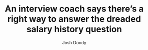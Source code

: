 ---
title: An interview coach says there’s a right way to answer the dreaded salary history question 
publication: Quartz
article_url: https://qz.com/942800/an-interview-coach-says-theres-a-right-way-to-answer-the-dreaded-salary-history-question/
author: Josh Doody
publication_date: 03-28-2017
---